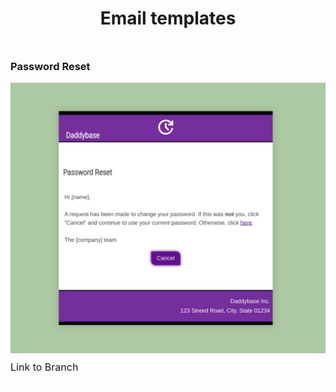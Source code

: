<div style="text-align:center;width:100%;padding:.5rem 0">
<h1>Email templates</h1>
</div>
<div
  style="
    text-align: center;
    display: flex;
    flex-direction: column;
    align-items: start;
    justify-content: center;
  "
>
  <h3>Password Reset</h3>
  <img src="./public/media/passwordReset.png" alt=""/>
  <a style="font-size:16px;margin-top:12px;text-decoration:none;" href="https://github.com/KylesTech95/crm-email-temp/tree/password-reset">Link to Branch</a>

  <hr style="width:75%;border:none;background:#fff; margin:1rem auto;"/>
</div>
